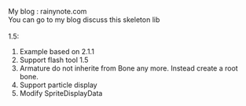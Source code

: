 My blog : rainynote.com <br>
You can go to my blog discuss this skeleton lib<br>
<br>
1.5:<br>
1. Example based on 2.1.1<br>
2. Support flash tool 1.5<br>
3. Armature do not inherite from Bone any more. Instead create a root bone.<br>
4. Support particle display<br>
5. Modify SpriteDisplayData<br>
 